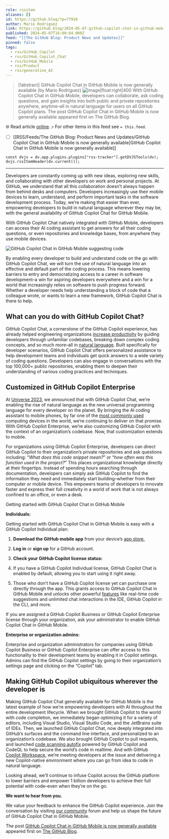 ```yaml
---
role: rssitem
aliases: []
id: https://github.blog/?p=77910
author: Mario Rodriguez
link: https://github.blog/2024-05-07-github-copilot-chat-in-github-mobile/
published: 2024-05-07T16:00:04.000Z
feed: "[[The GitHub Blog꞉ Product News and Updates]]"
pinned: false
tags:
  - rss/GitHub_Copilot
  - rss/GitHub_Copilot_Chat
  - rss/GitHub_Mobile
  - rss/Product
  - rss/generative_AI
---
```


> [!abstract] GitHub Copilot Chat in GitHub Mobile is now generally available (by Mario Rodriguez)
> ![image|float:right|400](https://github.blog/wp-content/uploads/2024/05/Tech-Crunch-Blog-Asset-2.png?w=558&resize=558%2C1024) With GitHub Copilot Chat in GitHub Mobile, developers can collaborate, ask coding questions, and gain insights into both public and private repositories anywhere, anytime–all in natural language for users on all GitHub Copilot plans. The post GitHub Copilot Chat in GitHub Mobile is now generally available appeared first on The GitHub Blog.

🌐 Read article [online](https://github.blog/2024-05-07-github-copilot-chat-in-github-mobile/). ⤴ For other items in this feed see `= this.feed`.

- [ ] [[RSS/Feeds/The GitHub Blog꞉ Product News and Updates/GitHub Copilot Chat in GitHub Mobile is now generally available|GitHub Copilot Chat in GitHub Mobile is now generally available]]

~~~dataviewjs
const dvjs = dv.app.plugins.plugins["rss-tracker"].getDVJSTools(dv);
dvjs.rssItemHeader(dv.current());
~~~

- - -

Developers are constantly coming up with new ideas, exploring new skills, and collaborating with other developers on work and personal projects. At GitHub, we understand that all this collaboration doesn’t always happen from behind desks and computers. Developers increasingly use their mobile devices to learn, understand, and perform important tasks in the software development process. Today, we’re making that easier than ever, empowering developers to build in natural language wherever they may be, with the general availability of GitHub Copilot Chat for GitHub Mobile.

With GitHub Copilot Chat natively integrated with GitHub Mobile, developers can access their AI coding assistant to get answers for all their coding questions, or even repositories and knowledge bases, from anywhere they use mobile devices.

![GitHub Copilot Chat in GitHub Mobile suggesting code](https://github.blog/wp-content/uploads/2024/05/Tech-Crunch-Blog-Asset-2.png?w=558&resize=558%2C1024)

By enabling every developer to build and understand code on the go with GitHub Copilot Chat, we will turn the use of natural language into an effective and default part of the coding process. This means lowering barriers to entry and democratizing access to a career in software development–a win for aspiring developers everywhere and a win for a world that increasingly relies on software to push progress forward. Whether a developer needs help understanding a block of code that a colleague wrote, or wants to learn a new framework, GitHub Copilot Chat is there to help.

## What can you do with GitHub Copilot Chat?[](#what-can-you-do-with-github-copilot-chat)

GitHub Copilot Chat, a cornerstone of the GitHub Copilot experience, has already helped engineering organizations [increase productivity](https://github.blog/2024-02-27-github-copilot-enterprise-is-now-generally-available/) by guiding developers through unfamiliar codebases, breaking down complex coding concepts, and so much more–all in [natural language](https://github.blog/2023-12-29-github-copilot-chat-now-generally-available-for-organizations-and-individuals/). Built specifically for developer scenarios, GitHub Copilot Chat offers personalized assistance to help development teams and individuals get quick answers to a wide variety of coding questions. Developers can also engage in conversations with the top 100,000+ public repositories, enabling them to deepen their understanding of various coding practices and techniques.

## Customized in GitHub Copilot Enterprise[](#customized-in-github-copilot-enterprise)

At [Universe 2023](https://github.blog/2023-11-08-universe-2023-copilot-transforms-github-into-the-ai-powered-developer-platform/), we announced that with GitHub Copilot Chat, we’re enabling the rise of natural language as the new universal programming language for every developer on the planet. By bringing the AI coding assistant to mobile phones, by far one of the [most commonly used](https://www.statista.com/topics/840/smartphones/#topicOverview) computing devices in the world, we’re continuing to deliver on that promise. With GitHub Copilot Enterprise, we’re also customizing GitHub Copilot with the context of an organization’s codebase. Now, that customization extends to mobile.

For organizations using GitHub Copilot Enterprise, developers can direct GitHub Copilot to their organization’s private repositories and ask questions including: “_What does this code snippet mean?_” or “_how often was this function used in the project?_” This places organizational knowledge directly at their fingertips. Instead of spending hours searching through documentation, developers can simply ask GitHub Copilot to find the information they need and immediately start building–whether from their computer or mobile device. This empowers teams of developers to innovate faster and express their full creativity in a world of work that is not always confined to an office, or even a desk.

Getting started with GitHub Copilot Chat in GitHub Mobile

**Individuals:**

Getting started with GitHub Copilot Chat in GitHub Mobile is easy with a GitHub Copilot Individual plan:

1. **Download the GitHub mobile app** from your device’s [app store.](https://github.com/mobile)
2. **Log in** or **sign up** for a GitHub account.
3. **Check your GitHub Copilot license status:**

1. If you have a GitHub Copilot Individual license, GitHub Copilot Chat is enabled by default, allowing you to start using it right away.
2. Those who don’t have a GitHub Copilot license yet can purchase one directly through the app. This grants access to GitHub Copilot Chat in GitHub Mobile and unlocks other powerful [features](https://docs.github.com/copilot/copilot-individual/about-github-copilot-individual) like real-time code suggestions and unlimited chat interactions in the IDE, GitHub Copilot in the CLI, and more.

If you are assigned a GitHub Copilot Business or GitHub Copilot Enterprise license through your organization, ask your administrator to enable GitHub Copilot Chat in GitHub Mobile.

**Enterprise or organization admins:**

Enterprise and organization administrators for companies using GitHub Copilot Business or GitHub Copilot Enterprise can offer access to this functionality to their development teams by enabling it in Copilot settings. Admins can find the GitHub Copilot settings by going to their organization’s settings page and clicking on the “Copilot” tab.

## Making GitHub Copilot ubiquitous wherever the developer is[](#making-github-copilot-ubiquitous-wherever-the-developer-is)

Making GitHub Copilot Chat generally available for GitHub Mobile is the latest example of how we’re empowering developers with AI throughout the entire development lifecycle. When we brought GitHub Copilot to the world with code completion, we immediately began optimizing it for a variety of editors, including Visual Studio, Visual Studio Code, and the JetBrains suite of IDEs. Then, we launched GitHub Copilot Chat, now deeply integrated into GitHub’s surfaces and the command line interface, and personalized to an organization’s codebase. We also brought GitHub Copilot to pull requests, and launched [code scanning autofix](https://github.blog/2024-03-20-found-means-fixed-introducing-code-scanning-autofix-powered-by-github-copilot-and-codeql/) powered by GitHub Copilot and CodeQL to help secure the world’s code in realtime. And with GitHub [Copilot Workspace](https://github.blog/2024-04-29-github-copilot-workspace/), we’re meeting developers at the issue and delivering a new Copilot-native environment where you can go from idea to code in natural language.

Looking ahead, we’ll continue to infuse Copilot across the GitHub platform to lower barriers and empower 1 billion developers to achieve their full potential with code–even when they’re on the go.

**We want to hear from you.**

We value your feedback to enhance the GitHub Copilot experience. Join the conversation by visiting [our community](https://github.com/orgs/community/discussions/categories/mobile) forum and help us shape the future of GitHub Copilot Chat in GitHub Mobile.

The post [GitHub Copilot Chat in GitHub Mobile is now generally available](https://github.blog/2024-05-07-github-copilot-chat-in-github-mobile/) appeared first on [The GitHub Blog](https://github.blog).